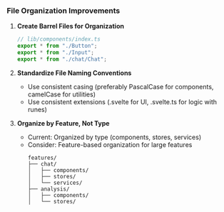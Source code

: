### File Organization Improvements

1. **Create Barrel Files for Organization**

   ```typescript
   // lib/components/index.ts
   export * from "./Button";
   export * from "./Input";
   export * from "./chat/Chat";
   ```

2. **Standardize File Naming Conventions**

   - Use consistent casing (preferably PascalCase for components, camelCase for utilities)
   - Use consistent extensions (.svelte for UI, .svelte.ts for logic with runes)

3. **Organize by Feature, Not Type**
   - Current: Organized by type (components, stores, services)
   - Consider: Feature-based organization for large features
     ```
     features/
     ├── chat/
     │   ├── components/
     │   ├── stores/
     │   └── services/
     ├── analysis/
     │   ├── components/
     │   └── stores/
     ```
